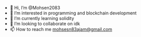 - 👋 Hi, I’m @Mohsen2083
- 👀 I’m interested in programming and blockchain development
- 🌱 I’m currently learning solidity
- 💞️ I’m looking to collaborate on idk
- 📫 How to reach me mohsesn83ajam@gmail.com

<!---
Mohsen2083/Mohsen2083 is a ✨ special ✨ repository because its `README.md` (this file) appears on your GitHub profile.
You can click the Preview link to take a look at your changes.
--->
